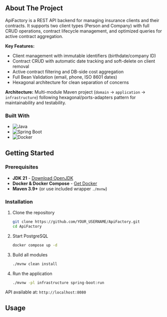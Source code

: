 ﻿
## About The Project

ApiFactory is a REST API backend for managing insurance clients and their contracts. It supports two client types (Person and Company) with full CRUD operations, contract lifecycle management, and optimized queries for active contract aggregation.

**Key Features:**
- Client management with immutable identifiers (birthdate/company ID)
- Contract CRUD with automatic date tracking and soft-delete on client removal
- Active contract filtering and DB-side cost aggregation
- Full Bean Validation (email, phone, ISO 8601 dates)
- Hexagonal architecture for clean separation of concerns

**Architecture:** Multi-module Maven project (`domain` → `application` → `infrastructure`) following hexagonal/ports-adapters pattern for maintainability and testability.


### Built With

- ![Java](https://img.shields.io/badge/Java-21-orange?logo=openjdk)
- ![Spring Boot](https://img.shields.io/badge/Spring%20Boot-3.1.6-green?logo=springboot)
- ![Docker](https://img.shields.io/badge/Docker-Compose-blue?logo=docker)


## Getting Started

### Prerequisites

- **JDK 21** - [Download OpenJDK](https://adoptium.net/)
- **Docker & Docker Compose** - [Get Docker](https://www.docker.com/get-started)
- **Maven 3.9+** (or use included wrapper `./mvnw`)


### Installation

1. Clone the repository
   ```bash
   git clone https://github.com/YOUR_USERNAME/ApiFactory.git
   cd ApiFactory
   ```

2. Start PostgreSQL
   ```bash
   docker compose up -d
   ```

3. Build all modules
   ```bash
   ./mvnw clean install
   ```

4. Run the application
   ```bash
   ./mvnw -pl infrastructure spring-boot:run
   ```

API available at: `http://localhost:8080`

## Usage
